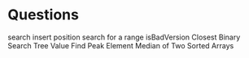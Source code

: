 # Questions
search insert position
search for a range
isBadVersion
Closest Binary Search Tree Value
Find Peak Element
Median of Two Sorted Arrays
